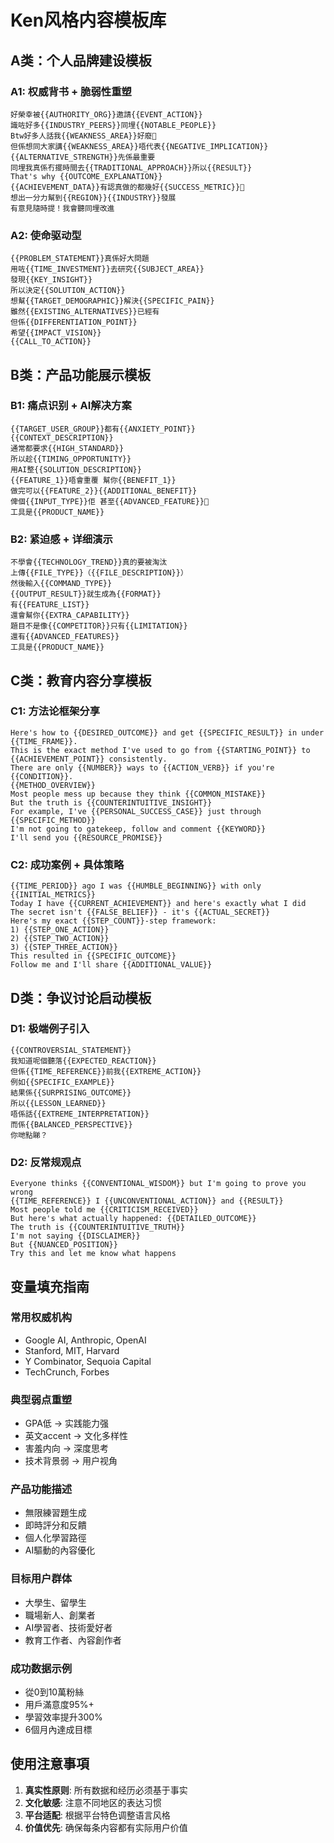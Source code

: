 # Ken风格内容模板库

## A类：个人品牌建设模板

### A1: 权威背书 + 脆弱性重塑
```
好榮幸被{{AUTHORITY_ORG}}邀請{{EVENT_ACTION}}
識咗好多{{INDUSTRY_PEERS}}同埋{{NOTABLE_PEOPLE}}
Btw好多人話我{{WEAKNESS_AREA}}好廢🥹
但係想同大家講{{WEAKNESS_AREA}}唔代表{{NEGATIVE_IMPLICATION}}
{{ALTERNATIVE_STRENGTH}}先係最重要
同埋我真係冇擺時間去{{TRADITIONAL_APPROACH}}所以{{RESULT}}
That's why {{OUTCOME_EXPLANATION}}
{{ACHIEVEMENT_DATA}}有認真做的都幾好{{SUCCESS_METRIC}}💯
想出一分力幫到{{REGION}}{{INDUSTRY}}發展
有意見隨時提！我會聽同埋改進
```

### A2: 使命驱动型
```
{{PROBLEM_STATEMENT}}真係好大問題
用咗{{TIME_INVESTMENT}}去研究{{SUBJECT_AREA}}
發現{{KEY_INSIGHT}}
所以決定{{SOLUTION_ACTION}}
想幫{{TARGET_DEMOGRAPHIC}}解決{{SPECIFIC_PAIN}}
雖然{{EXISTING_ALTERNATIVES}}已經有
但係{{DIFFERENTIATION_POINT}}
希望{{IMPACT_VISION}}
{{CALL_TO_ACTION}}
```

## B类：产品功能展示模板

### B1: 痛点识别 + AI解决方案
```
{{TARGET_USER_GROUP}}都有{{ANXIETY_POINT}}
{{CONTEXT_DESCRIPTION}}
通常都要求{{HIGH_STANDARD}}
所以趁{{TIMING_OPPORTUNITY}}
用AI整{{SOLUTION_DESCRIPTION}}
{{FEATURE_1}}唔會重覆 幫你{{BENEFIT_1}}
做完可以{{FEATURE_2}}{{ADDITIONAL_BENEFIT}}
俾個{{INPUT_TYPE}}佢 甚至{{ADVANCED_FEATURE}}🥹
工具是{{PRODUCT_NAME}}
```

### B2: 紧迫感 + 详细演示
```
不學會{{TECHNOLOGY_TREND}}真的要被淘汰
上傳{{FILE_TYPE}}（{{FILE_DESCRIPTION}}）
然後輸入{{COMMAND_TYPE}}
{{OUTPUT_RESULT}}就生成為{{FORMAT}}
有{{FEATURE_LIST}}
還會幫你{{EXTRA_CAPABILITY}}
題目不是像{{COMPETITOR}}只有{{LIMITATION}}
還有{{ADVANCED_FEATURES}}
工具是{{PRODUCT_NAME}}
```

## C类：教育内容分享模板

### C1: 方法论框架分享
```
Here's how to {{DESIRED_OUTCOME}} and get {{SPECIFIC_RESULT}} in under {{TIME_FRAME}}.
This is the exact method I've used to go from {{STARTING_POINT}} to {{ACHIEVEMENT_POINT}} consistently.
There are only {{NUMBER}} ways to {{ACTION_VERB}} if you're {{CONDITION}}.
{{METHOD_OVERVIEW}}
Most people mess up because they think {{COMMON_MISTAKE}}
But the truth is {{COUNTERINTUITIVE_INSIGHT}}
For example, I've {{PERSONAL_SUCCESS_CASE}} just through {{SPECIFIC_METHOD}}
I'm not going to gatekeep, follow and comment {{KEYWORD}}
I'll send you {{RESOURCE_PROMISE}}
```

### C2: 成功案例 + 具体策略
```
{{TIME_PERIOD}} ago I was {{HUMBLE_BEGINNING}} with only {{INITIAL_METRICS}}
Today I have {{CURRENT_ACHIEVEMENT}} and here's exactly what I did
The secret isn't {{FALSE_BELIEF}} - it's {{ACTUAL_SECRET}}
Here's my exact {{STEP_COUNT}}-step framework:
1) {{STEP_ONE_ACTION}}
2) {{STEP_TWO_ACTION}}
3) {{STEP_THREE_ACTION}}
This resulted in {{SPECIFIC_OUTCOME}}
Follow me and I'll share {{ADDITIONAL_VALUE}}
```

## D类：争议讨论启动模板

### D1: 极端例子引入
```
{{CONTROVERSIAL_STATEMENT}}
我知道呢個聽落{{EXPECTED_REACTION}}
但係{{TIME_REFERENCE}}前我{{EXTREME_ACTION}}
例如{{SPECIFIC_EXAMPLE}}
結果係{{SURPRISING_OUTCOME}}
所以{{LESSON_LEARNED}}
唔係話{{EXTREME_INTERPRETATION}}
而係{{BALANCED_PERSPECTIVE}}
你哋點睇？
```

### D2: 反常规观点
```
Everyone thinks {{CONVENTIONAL_WISDOM}} but I'm going to prove you wrong
{{TIME_REFERENCE}} I {{UNCONVENTIONAL_ACTION}} and {{RESULT}}
Most people told me {{CRITICISM_RECEIVED}}
But here's what actually happened: {{DETAILED_OUTCOME}}
The truth is {{COUNTERINTUITIVE_TRUTH}}
I'm not saying {{DISCLAIMER}}
But {{NUANCED_POSITION}}
Try this and let me know what happens
```

## 变量填充指南

### 常用权威机构
- Google AI, Anthropic, OpenAI
- Stanford, MIT, Harvard
- Y Combinator, Sequoia Capital
- TechCrunch, Forbes

### 典型弱点重塑
- GPA低 → 实践能力强
- 英文accent → 文化多样性
- 害羞内向 → 深度思考
- 技术背景弱 → 用户视角

### 产品功能描述
- 無限練習題生成
- 即時評分和反饋
- 個人化學習路徑
- AI驅動的內容優化

### 目标用户群体
- 大學生、留學生
- 職場新人、創業者
- AI學習者、技術愛好者
- 教育工作者、內容創作者

### 成功数据示例
- 從0到10萬粉絲
- 用戶滿意度95%+
- 學習效率提升300%
- 6個月內達成目標

## 使用注意事項

1. **真实性原则**: 所有数据和经历必须基于事实
2. **文化敏感**: 注意不同地区的表达习惯
3. **平台适配**: 根据平台特色调整语言风格
4. **价值优先**: 确保每条内容都有实际用户价值